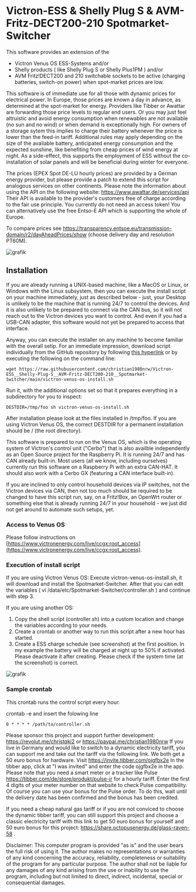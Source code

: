 # Victron-ESS & Shelly Plug S & AVM-Fritz-DECT200-210 Spotmarket-Switcher

This software provides an extension of the
- Victron Venus OS ESS-Systems and/or
- Shelly products ( like Shelly Plug S or Shelly Plus1PM ) and/or
- AVM Fritz!DECT200 and 210 switchable sockets 
to be active (charging batteries, switch-on power) when spot-market prices are low.

This software is of immediate use for all those with dynamic prices for electrical power.
In Europe, those prices are known a day in advance, as determined at the spot-market for energy.
Providers like Tibber or Awattar are forwarding those price levels to regular end users.
Or you may just feel altruistic and avoid energy consumption when renewables are not available (no sun and no wind) or when demand is exceptionally high.
For owners of a storage sytem this implies to charge their battery whenever the price is lower
than the feed-in tariff.
Additional rules may apply depending on the size of the available battery, anticipated energy consumption
and the expected sunshine, like benefiting from cheap prices of wind energy at night.
As a side-effect, this supports the employment of ESS without the co-installation of solar panels
and will be beneficial during winter for everyone.

The prices (EPEX Spot DE-LU hourly prices) are provided by a German energy provider, 
but please provide a patch to extend this script for analogous services on other continents.
Please note the information about using the API on the following website: https://www.awattar.de/services/api
Their API is available to the provider's customers free of charge according to the fair use principle.
You currently do not need an access token! You can alternatively use the free Entso-E API which is supporting the whole of Europe.

To compare prices see
https://transparency.entsoe.eu/transmission-domain/r2/dayAheadPrices/show (choose delivery day and resolution PT60M).

![grafik](https://user-images.githubusercontent.com/6513794/224442951-c0155a48-f32b-43f4-8014-d86d60c3b311.png)

## Installation

If you are already running a UNIX-based machine, like a MacOS or Linux, or Windows with the Linux subsystem, then you can execute the install script on your machine immediately, just as described below - just, your Desktop is unlikely to be the machine that is running 24/7 to control the devices. And it is also unlikely to be prepared to connect via the CAN bus, so it will not reach out to the Victron devices you want to control. And even if you had a USB-CAN adapter, this software would not yet be prepared to access that interface.

Anyway, you can execute the installer on any machine to become familiar with the overall setip. For an immediate impression,
download script individually from the GitHub repository by following [this hyperlink](https://raw.githubusercontent.com/christian1980nrw/Victron-ESS__Shelly-Plug-S__AVM-Fritz-DECT200-210__Spotmarket-Switcher/main/victron-venus-os-install.sh) or by executing the following on the command line:
```
wget https://raw.githubusercontent.com/christian1980nrw/Victron-ESS__Shelly-Plug-S__AVM-Fritz-DECT200-210__Spotmarket-Switcher/main/victron-venus-os-install.sh
```

Run it, with the additional options set so that it prepares everything in a subdirectory for you to inspect:
```
DESTDIR=/tmp/foo sh victron-venus-os-install.sh
```
After installation please look at the files installed in /tmp/foo. If you are using Victron Venus OS, the correct DESTDIR for a permanent installation should be / (the root directory).

This software is prepared to run on the Venus OS, which is the operating system of Victron's control unit ("Cerbo") that is also availble independently as an Open Source project for the Raspberry Pi. It is running 24/7 and has CAN already built-in.
Most users (all we know, including ourselves) currently run this software on a Raspberry Pi with an extra CAN-HAT.
It should also work with a Cerbo GX (featuring a CAN interface built-in).

If you are inclined to only control household devices via IP switches, not the Victron devices via CAN, then not too much should be required to be changed to have this script run, say, on a Fritz!Box, an OpenWrt router or something else that is already running 24/7 in your household - we just did not get around to automate such setups, yet.

### Access to Venus OS

Please follow instructions on [https://www.victronenergy.com/live/ccgx:root_access](https://www.victronenergy.com/live/ccgx:root_access).

### Execution of install script

If you are using Victron Venus OS: Execute victron-venus-os-install.sh, it will download and install the Spotmarket-Switcher.
After that you can edit the variables ( vi /data/etc/Spotmarket-Switcher/controller.sh ) and continue with step 3.

If you are using another OS:
1. Copy the shell script (controller.sh) into a custom location and change the variables according to your needs.
2. Create a crontab or another way to run this script after a new hour has started.
3. Create a ESS charge schedule (see screenshot) at the first position.
   In my example the battery will be charged at night up to 50% if activated.
   Please deactivate it after creating. Please check if the system time (at the screenshot) is correct.
   
![grafik](https://user-images.githubusercontent.com/6513794/206877184-b8bf0752-b5d5-4c1b-af15-800b6499cfc7.png)

### Sample crontab
This crontab runs the control script every hour.

crontab -e and insert the folowing line
```
0 * * * * /path/to/controller.sh
```

Please sponsor this project and support further development: https://revolut.me/christqki2 or https://paypal.me/christian1980nrw
If you live in Germany and would like to switch to a dynamic electricity tariff, you can support me and take out the tariff via the following link.
We both get a 50 euro bonus for hardware. Visit https://invite.tibber.com/ojgfbx2e
In the tibber app, click at "I was invited" and enter the code ojgfbx2e in the app.
Please note that you need a smart meter or a tracker like Pulse https://tibber.com/de/store/produkt/pulse-ir for a hourly tariff.
Enter the first 4 digits of your meter number on that website to check Pulse compatibility. Of course you can use your bonus for the Pulse order. To do this, wait until the delivery date has been confirmed and the bonus has been credited.

If you need a cheap natural gas tariff or if you are not conviced to choose the dynamic tibber tariff, you can still support this project and choose a classic electricity tariff with this link to get 50 euro bonus for yourself and 50 euro bonus for this project: https://share.octopusenergy.de/glass-raven-58 .

Disclaimer:
This computer program is provided "as is" and the user bears the full risk of using it.
The author makes no representations or warranties of any kind concerning the accuracy,
reliability, completeness or suitability of the program for any particular purpose.
The author shall not be liable for any damages of any kind arising from the use or inability to use the program,
including but not limited to direct, indirect, incidental, special or consequential damages.
